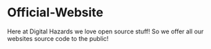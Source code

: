 # Official-Website
Here at Digital Hazards we love open source stuff! So we offer all our websites source code to the public!
